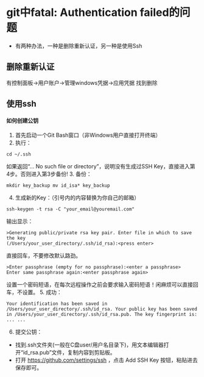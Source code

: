 # git中fatal: Authentication failed的问题
- 有两种办法，一种是删除重新认证，另一种是使用Ssh
## 删除重新认证

有控制面板->用户账户->管理windows凭据->应用凭据
找到删除
## 使用ssh
#### 如何创建公钥
1. 首先启动一个Git Bash窗口（非Windows用户直接打开终端）
2. 执行：
```
cd ~/.ssh
``` 
如果返回“… No such file or directory”，说明没有生成过SSH Key，直接进入第4步。否则进入第3步备份!
3. 备份：
```
mkdir key_backup mv id_isa* key_backup
``` 
4. 生成新的Key：（引号内的内容替换为你自己的邮箱）
```
ssh-keygen -t rsa -C "your_email@youremail.com"
```
输出显示：
```
>Generating public/private rsa key pair. Enter file in which to save the key 
(/Users/your_user_directory/.ssh/id_rsa):<press enter>
```
直接回车，不要修改默认路劲。
```
>Enter passphrase (empty for no passphrase):<enter a passphrase>
Enter same passphrase again:<enter passphrase again>
```
设置一个密码短语，在每次远程操作之前会要求输入密码短语！闲麻烦可以直接回车，不设置。
5. 成功：
```
Your identification has been saved in /Users/your_user_directory/.ssh/id_rsa. Your public key has been saved in /Users/your_user_directory/.ssh/id_rsa.pub. The key fingerprint is: ... ...
```
6. 提交公钥：
- 找到.ssh文件夹(一般在C盘user/用户名目录下)，用文本编辑器打开“id_rsa.pub”文件，复制内容到剪贴板。
- 打开 https://github.com/settings/ssh ，点击 Add SSH Key 按钮，粘贴进去保存即可。
